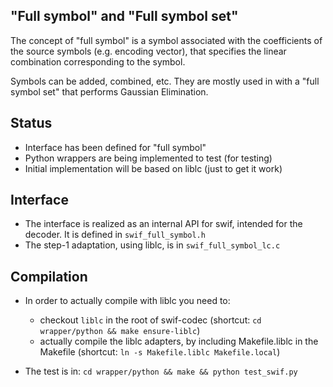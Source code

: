
## "Full symbol" and "Full symbol set"

The concept of "full symbol" is a symbol  associated with the coefficients
of the source symbols (e.g. encoding vector), that specifies the linear
combination corresponding to the symbol.

Symbols can be added, combined, etc. They are mostly used in with
a "full symbol set" that performs Gaussian Elimination.

## Status

  * Interface has been defined for "full symbol"
  * Python wrappers are being implemented to test (for testing)
  * Initial implementation will be based on liblc (just to get it work)

## Interface

  * The interface is realized as an internal API for swif, intended for the
decoder. It is defined in  `swif_full_symbol.h`
  * The step-1 adaptation, using liblc, is in `swif_full_symbol_lc.c`

## Compilation

  * In order to actually compile with liblc you need to:
      * checkout `liblc` in the root of swif-codec
      (shortcut: `cd wrapper/python && make ensure-liblc`)
      * actually compile the liblc adapters, by including Makefile.liblc in the Makefile
      (shortcut: `ln -s Makefile.liblc Makefile.local`)

  * The test is in:
    `cd wrapper/python && make && python test_swif.py`


